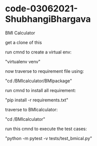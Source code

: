 # code-03062021-ShubhangiBhargava
BMI Calculator

get a clone of this

run cmnd to create a virtual env:

"virtualenv venv"

now traverse to requirement file using:

"cd /BMIcalculator/BMIpackage"

run cmnd to install all requirement:

"pip install -r requirements.txt"

traverse to BMIcalculator:

"cd /BMIcalculator"

run this cmnd to execute the test cases:

"python -m pytest -v tests/test_bmical.py"
